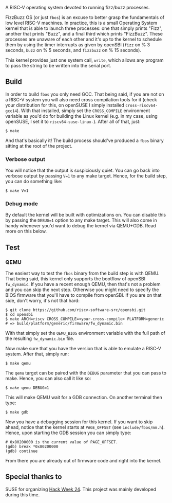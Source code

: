 A RISC-V operating system devoted to running fizz/buzz processes.

FizzBuzz OS (or just `fbos`) is an excuse to better grasp the fundamentals of
low level RISC-V machines. In practice, this is a small Operating System kernel
that is able to launch three processes: one that simply prints "Fizz", another
that prints "Buzz", and a final third which prints "FizzBuzz". These processes
are unaware of each other and it's up to the kernel to schedule them by using
the timer interrupts as given by openSBI (`fizz` on % 3 seconds, `buzz` on % 5
seconds, and `fizzbuzz` on % 15 seconds).

This kernel provides just one system call, `write`, which allows any program to
pass the string to be written into the serial port.

## Build

In order to build `fbos` you only need GCC. That being said, if you are not on a
RISC-V system you will also need cross compilation tools for it (check your
distribution for this, on openSUSE I simply installed `cross-riscv64-gcc14`).
With that installed, simply set the `CROSS_COMPILE` environment variable as
you'd do for building the Linux kernel (e.g. in my case, using openSUSE, I set
it to `riscv64-suse-linux-`). After all of that, just:

```
$ make
```

And that's basically it! The build process should've produced a `fbos` binary
sitting at the root of the project.

### Verbose output

You will notice that the output is suspiciously quiet. You can go back into
verbose output by passing `V=1` to any make target. Hence, for the build step,
you can do something like:

```
$ make V=1
```

### Debug mode

By default the kernel will be built with optimizations on. You can disable this
by passing the `DEBUG=1` option to any make target. This will also come in handy
whenever you'd want to debug the kernel via QEMU+GDB. Read more on this below.

## Test
### QEMU

The easiest way to test the `fbos` binary from the build step is with QEMU. That
being said, this kernel only supports the bootflow of openSBI `fw_dynamic`. If
you have a recent enough QEMU, then that's not a problem and you can skip the
next step. Otherwise you might need to specify the BIOS firmware that you'll
have to compile from openSBI. If you are on that side, don't worry, it's not
that hard:

```
$ git clone https://github.com/riscv-software-src/opensbi.git
$ cd opensbi
$ make ARCH=riscv CROSS_COMPILE=<your-cross-compile> PLATFORM=generic
# => build/platform/generic/firmware/fw_dynamic.bin
```

With that simply set the `QEMU_BIOS` environment variable with the full path of
the resulting `fw_dynamic.bin` file.

Now make sure that you have the version that is able to emulate a RISC-V system.
After that, simply run:

```
$ make qemu
```

The `qemu` target can be paired with the `DEBUG` parameter that you can pass to
make. Hence, you can also call it like so:

```
$ make qemu DEBUG=1
```

This will make QEMU wait for a GDB connection. On another terminal then type:

```
$ make gdb
```

Now you have a debugging session for this kernel. If you want to skip ahead,
notice that the kernel starts at `PAGE_OFFSET` (see `include/fbos/mm.h`). Hence,
upon starting the GDB session you can simply type:

```
# 0x80200000 is the current value of PAGE_OFFSET.
(gdb) break *0x80200000
(gdb) continue
```

From there you are already out of firmware code and right into the kernel.

## Special thanks to

SUSE for organizing [Hack Week 24](https://hackweek.opensuse.org/24/projects).
This project was mainly developed during this time.
